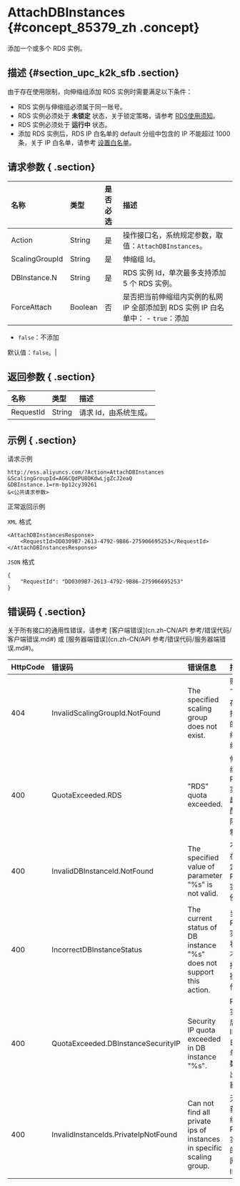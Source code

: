 # AttachDBInstances {#concept_85379_zh .concept}

添加一个或多个 RDS 实例。

## 描述 {#section_upc_k2k_sfb .section}

由于存在使用限制，向伸缩组添加 RDS 实例时需要满足以下条件：

-   RDS 实例与伸缩组必须属于同一账号。
-   RDS 实例必须处于 **未锁定** 状态，关于锁定策略，请参考 [RDS使用须知](../../../../../cn.zh-CN/产品简介/RDS使用须知.md#)。
-   RDS 实例必须处于 **运行中** 状态。
-   添加 RDS 实例后，RDS IP 白名单的 default 分组中包含的 IP 不能超过 1000 条，关于 IP 白名单，请参考 [设置白名单](../../../../../cn.zh-CN/用户指南/数据安全性/设置白名单.md#)。

## 请求参数 { .section}

|名称|类型|是否必选|描述|
|:-|:-|:---|:-|
|Action|String|是|操作接口名，系统规定参数，取值：`AttachDBInstances`。|
|ScalingGroupId|String|是|伸缩组 Id。|
|DBInstance.N|String|是|RDS 实例 Id，单次最多支持添加 5 个 RDS 实例。|
|ForceAttach|Boolean|否|是否把当前伸缩组内实例的私网 IP 全部添加到 RDS 实例 IP 白名单中： -    `true`：添加
-    `false`：不添加

默认值：`false`。|

## 返回参数 { .section}

|名称|类型|描述|
|:-|:-|:-|
|RequestId|String|请求 Id，由系统生成。|

## 示例 { .section}

请求示例

```
http://ess.aliyuncs.com/?Action=AttachDBInstances
&ScalingGroupId=AG6CQdPU8OKdwLjgZcJ2eaQ
&DBInstance.1=rm-bp12cy39261
&<公共请求参数>
```

正常返回示例

`XML` 格式

```
<AttachDBInstancesResponse>
    <RequestId>DD0309B7-2613-4792-9B86-275906695253</RequestId>
</AttachDBInstancesResponse>
```

`JSON` 格式

```
{
    "RequestId": "DD0309B7-2613-4792-9B86-275906695253"
}
```

## 错误码 { .section}

关于所有接口的通用性错误，请参考 [客户端错误](cn.zh-CN/API 参考/错误代码/客户端错误.md#) 或 [服务器端错误](cn.zh-CN/API 参考/错误代码/服务器端错误.md#)。

|HttpCode|错误码|错误信息|描述|
|--------|:--|:---|:-|
|404|InvalidScalingGroupId.NotFound|The specified scaling group does not exist.|账号下不存在指定的伸缩组。|
|400|QuotaExceeded.RDS|"RDS" quota exceeded.|伸缩组中 RDS 实例超出配额限制。|
|400|InvalidDBInstanceId.NotFound|The specified value of parameter "%s" is not valid.|不存在指定的 RDS 实例。|
|400|IncorrectDBInstanceStatus|The current status of DB instance "%s" does not support this action.|当前 RDS 实例状态不支持该操作。|
|400|QuotaExceeded.DBInstanceSecurityIP|Security IP quota exceeded in DB instance "%s".|RDS 实例后端 IP 白名单个数超出配额。|
|400|InvalidInstanceIds.PrivateIpNotFound|Can not find all private ips of instances in specific scaling group.|无法获取组内 RDS 实例的私网 IP。|

